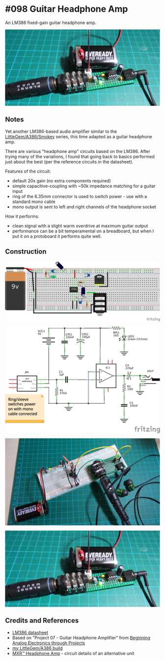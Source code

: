 # #098 Guitar Headphone Amp

An LM386 fixed-gain guitar headphone amp.

![GuitarHeadphoneAmp_protoboard](./assets/GuitarHeadphoneAmp_protoboard.jpg?raw=true)

## Notes

Yet another LM386-based audio amplifier
similar to the [LittleGem/A386/Smokey](../LittleGem) series,
this time adapted as a guitar headphone amp.

There are various "headphone amp" circuits based on the LM386.
After trying many of the variations, I found that going back to basics performed just about the best
(per the reference circuits in the datasheet).

Features of the circuit:

* default 20x gain (no extra components required)
* simple capacitive-coupling with ~50k impedance matching for a guitar input
* ring of the 6.35mm connector is used to switch power - use with a standard mono cable
* mono output is sent to left and right channels of the headphone socket

How it performs:

* clean signal with a slight warm overdrive at maximum guitar output
* performance can be a bit temperamental on a breadboard, but when I put it on a protoboard it performs quite well.

## Construction

![Breadboard](./assets/GuitarHeadphoneAmp_bb.jpg?raw=true)

![The Schematic](./assets/GuitarHeadphoneAmp_schematic.jpg?raw=true)

![The Build](./assets/GuitarHeadphoneAmp_build.jpg?raw=true)

![GuitarHeadphoneAmp_protoboard](./assets/GuitarHeadphoneAmp_protoboard.jpg?raw=true)

## Credits and References

* [LM386 datasheet](https://www.futurlec.com/Linear/LM386N-3.shtml)
* Based on "Project 07 - Guitar Headphone Amplifier" from [Beginning Analog Electronics through Projects](http://www.amazon.com/gp/product/0750672838/ref=as_li_tl?ie=UTF8&camp=1789&creative=390957&creativeASIN=0750672838&linkCode=as2&tag=itsaprli-20&linkId=QUZ3GKIDBEXGNSG7)
* [my LittleGem/A386 build](../LittleGem)
* [MXR™ Headphone Amp](http://www.generalguitargadgets.com/effects-projects/boosters/headphone-amp/) - circuit details of an alternative unit
